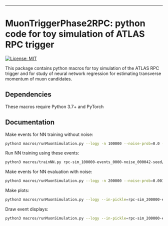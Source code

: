 --------------------------------------

MuonTriggerPhase2RPC: python code for toy simulation of ATLAS RPC trigger
=======================================

[![License: MIT](https://img.shields.io/badge/License-MIT-yellow.svg)](https://github.com/mwaskom/seaborn/blob/master/LICENSE)

This package contains python macros for toy simulation of the ATLAS RPC trigger and for study of neural network regression for estimating transverse momentum of muon candidates.

Dependencies
------------
 
These macros require Python 3.7+ and PyTorch


Documentation
-------------

Make events for NN training without noise:
```bash
python3 macros/runMuonSimulation.py --logy -n 100000 --noise-prob=0.0 --seed=42
```

Run NN training using these events:
```bash
python3 macros/trainNN.py rpc-sim_100000-events_0000-noise_000042-seed/events.csv
```

Make events for NN evaluation with noise:
```bash
python3 macros/runMuonSimulation.py --logy -n 200000 --noise-prob=0.001 --seed=101042
```

Make plots:
```bash
python3 macros/runMuonSimulation.py --logy --in-pickle=rpc-sim_200000-events_0010-noise_101042-seed/events.pickle --torch-model=rpc-sim_100000-events_0000-noise_000042-seed/events.pt --plot
```

Draw event displays:
```bash
python3 macros/runMuonSimulation.py --logy --in-pickle=rpc-sim_200000-events_0010-noise_101042-seed/events.pickle --torch-model=rpc-sim_100000-events_0000-noise_000042-seed/events.pt --draw
```


